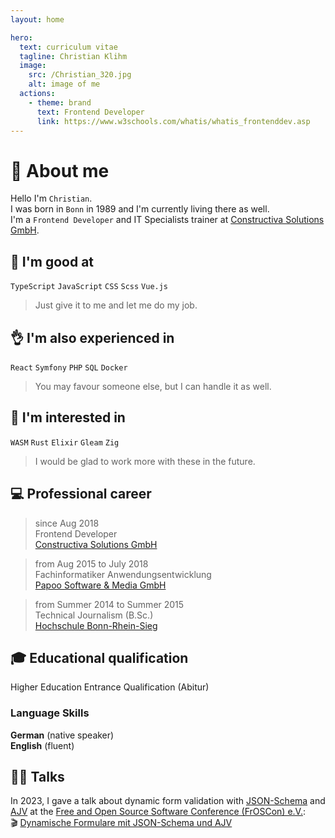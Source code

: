 ```yaml
---
layout: home

hero:
  text: curriculum vitae
  tagline: Christian Klihm
  image:
    src: /Christian_320.jpg
    alt: image of me
  actions:
    - theme: brand
      text: Frontend Developer
      link: https://www.w3schools.com/whatis/whatis_frontenddev.asp
---
```


# 👋 About me

Hello I'm `Christian`.\
I was born in `Bonn` in 1989 and I'm currently living there as well.\
I'm a `Frontend Developer` and IT Specialists trainer at [Constructiva Solutions GmbH](https://www.constructiva.de/).

## 💪 I'm good at

`TypeScript` `JavaScript` `CSS` `Scss` `Vue.js`
> Just give it to me and let me do my job.

## 👌 I'm also experienced in

`React` `Symfony` `PHP` `SQL` `Docker`
> You may favour someone else, but I can handle it as well.

## 👀 I'm interested in

`WASM` `Rust` `Elixir` `Gleam` `Zig`
> I would be glad to work more with these in the future.

## 💻 Professional career

> since Aug 2018\
Frontend Developer\
[Constructiva Solutions GmbH](https://www.constructiva.de/)

> from Aug 2015 to July 2018\
Fachinformatiker Anwendungsentwicklung\
[Papoo Software & Media GmbH](https://www.papoo-media.de/)

> from Summer 2014 to Summer 2015\
Technical Journalism (B.Sc.)\
[Hochschule Bonn-Rhein-Sieg](https://www.h-brs.de/en)

## 🎓 Educational qualification

Higher Education Entrance Qualification (Abitur)

### Language Skills

**German** (native speaker)\
**English** (fluent)

## 🧑‍🏫 Talks
In 2023, I gave a talk about dynamic form validation with [JSON-Schema](https://json-schema.org/) and [AJV](https://ajv.js.org/) at the [Free and Open Source Software Conference (FrOSCon) e.V.](https://froscon.org/en/):\
🎬 [Dynamische Formulare mit JSON-Schema und AJV](https://media.ccc.de/v/froscon2023-2925-dynamische_formulare_mit_json-schema_und_ajv)
